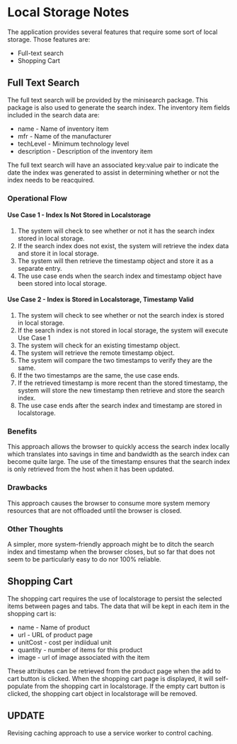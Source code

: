 # Local Storage Notes

The application provides several features that require some sort of local storage. Those features are:

* Full-text search
* Shopping Cart

## Full Text Search

The full text search will be provided by the minisearch package. This package is also used to generate the search index. The inventory item fields included in the search data are:

* name - Name of inventory item
* mfr - Name of the manufacturer
* techLevel - Minimum technology level
* description - Description of the inventory item

The full text search will have an associated key:value pair to indicate the date the index was generated to assist in determining whether or not the index needs to be reacquired.

### Operational Flow

#### Use Case 1 - Index Is Not Stored in Localstorage

1. The system will check to see whether or not it has the search index stored in local storage.
2. If the search index does not exist, the system will retrieve the index data and store it in local storage.
3. The system will then retrieve the timestamp object and store it as a separate entry.
4. The use case ends when the search index and timestamp object have been stored into local storage.

#### Use Case 2 - Index is Stored in Localstorage, Timestamp Valid

1. The system will check to see whether or not the search index is stored in local storage.
2. If the search index is not stored in local storage, the system will execute Use Case 1
3. The system will check for an existing timestamp object.
4. The system will retrieve the remote timestamp object.
5. The system will compare the two timestamps to verify they are the same.
6. If the two timestamps are the same, the use case ends.
7. If the retrieved timestamp is more recent than the stored timestamp, the system will store the new timestamp then retrieve and store the search index.
8. The use case ends after the search index and timestamp are stored in localstorage.

### Benefits

This approach allows the browser to quickly access the search index locally which translates into savings in time and bandwidth as the search index can become quite large. The use of the timestamp ensures that the search index is only retrieved from the host when it has been updated.

### Drawbacks

This approach causes the browser to consume more system memory resources that are not offloaded until the browser is closed. 

### Other Thoughts
A simpler, more system-friendly approach might be to ditch the search index and timestamp when the browser closes, but so far that does not seem to be particularly easy to do nor 100% reliable.


## Shopping Cart

The shopping cart requires the use of localstorage to persist the selected items between pages and tabs. The data that will be kept in each item in the shopping cart is:

* name - Name of product
* url - URL of product page
* unitCost - cost per indiidual unit
* quantity - number of items for this product
* image - url of image associated with the item

These attributes can be retrieved from the product page when the add to cart button is clicked. When the shopping cart page is displayed, it will self-populate from the shopping cart in localstorage. If the empty cart button is clicked, the shopping cart object in localstorage will be removed.

## UPDATE

Revising caching approach to use a service worker to control caching.